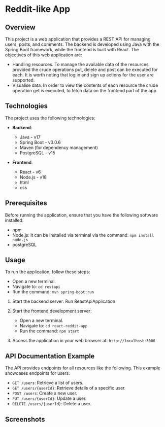 # Reddit-like App


## Overview
This project is a web application that provides a REST API for managing users, posts, and comments. The backend is developed using Java with the Spring Boot framework, while the frontend is built with React.
The objectives of this web application are:
- Handling resources. To manage the available data of the resources provided the crude operations put, delete and post can be executed for each. It is worth noting that log in and sign up actions for the user are supported.
- Visualise data. In order to view the contents of each resource the crude operation get is executed, to fetch data on the frontend part of the app.


## Technologies
The project uses the following technologies:

- **Backend**:
    - Java - v17
    - Spring Boot - v3.0.6
    - Maven (for dependency management)
    - PostgreSQL - v15

- **Frontend**:
    - React - v6
    - Node.js - v18
    - html
    - css

## Prerequisites
Before running the application, ensure that you have the following software installed:
- npm
- Node.js: It can be installed via terminal via the command: `npm install node.js`
- postgreSQL


## Usage
To run the application, follow these steps:
- Open a new terminal.
- Navigate to: `cd restapi`
- Run the command: `mvn spring-boot:run`

1. Start the backend server:
   Run ReastApiApplication

2. Start the frontend development server:
    - Open a new terminal.
    - Navigate to: `cd react-reddit-app`
    - Run the command: `npm start`

3. Access the application in your web browser at: `http://localhost:3000`



## API Documentation Example
The API provides endpoints for all resources like the following. This example showcases endpoints for users:

- `GET /users`: Retrieve a list of users.
- `GET /users/{userId}`: Retrieve details of a specific user.
- `POST /users`: Create a new user.
- `PUT /users/{userId}`: Update a user.
- `DELETE /users/{userId}`: Delete a user.




## Screenshots

